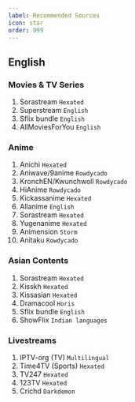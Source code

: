 ```yaml
---
label: Recommended Sources
icon: star
order: 999
---
```


## English

### Movies & TV Series
1. Sorastream `Hexated`
2. Superstream `English`
3. Sflix bundle `English`
4. AllMoviesForYou `English`

### Anime
1. Anichi `Hexated`
2. Aniwave/9anime `Rowdycado`
3. KronchEN/Kwunchwoll `Rowdycado`
4. HiAnime `Rowdycado`
5. Kickassanime `Hexated`
6. Allanime `English`
7. Sorastream `Hexated`
8. Yugenanime `Hexated`
9. Animension `Storm`
10. Anitaku `Rowdycado`

### Asian Contents
1. Sorastream `Hexated`
2. Kisskh `Hexated` 
3. Kissasian `Hexated`
4. Dramacool `Horis`
5. Sflix bundle `English`
6. ShowFlix `Indian languages`

### Livestreams
1. IPTV-org (TV) `Multilingual`
2. Time4TV (Sports) `Hexated`
3. TV247 `Hexated`
4. 123TV `Hexated`
5. Crichd `Darkdemon`
